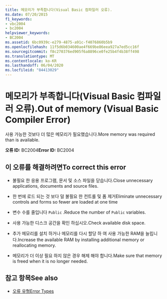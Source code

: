 ```yaml
---
title: 메모리가 부족합니다(Visual Basic 컴파일러 오류).
ms.date: 07/20/2015
f1_keywords:
- vbc2004
- bc2004
helpviewer_keywords:
- BC2004
ms.assetid: 6bc0939c-e279-4875-a91c-f4076860b5b9
ms.openlocfilehash: 11f5d6b034600ae4f669be86eea927a7ed5cc16f
ms.sourcegitcommit: f8c270376ed905f6a8896ce0fe25b4f4b38ff498
ms.translationtype: MT
ms.contentlocale: ko-KR
ms.lasthandoff: 06/04/2020
ms.locfileid: "84413029"
---
```

# <a name="out-of-memory-visual-basic-compiler-error"></a><span data-ttu-id="c986e-102">메모리가 부족합니다(Visual Basic 컴파일러 오류).</span><span class="sxs-lookup"><span data-stu-id="c986e-102">Out of memory (Visual Basic Compiler Error)</span></span>
<span data-ttu-id="c986e-103">사용 가능한 것보다 더 많은 메모리가 필요했습니다.</span><span class="sxs-lookup"><span data-stu-id="c986e-103">More memory was required than is available.</span></span>  
  
 <span data-ttu-id="c986e-104">**오류 ID:** BC2004</span><span class="sxs-lookup"><span data-stu-id="c986e-104">**Error ID:** BC2004</span></span>  
  
## <a name="to-correct-this-error"></a><span data-ttu-id="c986e-105">이 오류를 해결하려면</span><span class="sxs-lookup"><span data-stu-id="c986e-105">To correct this error</span></span>  
  
- <span data-ttu-id="c986e-106">불필요 한 응용 프로그램, 문서 및 소스 파일을 닫습니다.</span><span class="sxs-lookup"><span data-stu-id="c986e-106">Close unnecessary applications, documents and source files.</span></span>  
  
- <span data-ttu-id="c986e-107">한 번에 로드 되는 것 보다 덜 불필요 한 컨트롤 및 폼 제거</span><span class="sxs-lookup"><span data-stu-id="c986e-107">Eliminate unnecessary controls and forms so fewer are loaded at one time</span></span>  
  
- <span data-ttu-id="c986e-108">변수 수를 줄입니다 `Public` .</span><span class="sxs-lookup"><span data-stu-id="c986e-108">Reduce the number of `Public` variables.</span></span>  
  
- <span data-ttu-id="c986e-109">사용 가능한 디스크 공간을 확인 하십시오.</span><span class="sxs-lookup"><span data-stu-id="c986e-109">Check available disk space.</span></span>  
  
- <span data-ttu-id="c986e-110">추가 메모리를 설치 하거나 메모리를 다시 할당 하 여 사용 가능한 RAM을 늘립니다.</span><span class="sxs-lookup"><span data-stu-id="c986e-110">Increase the available RAM by installing additional memory or reallocating memory.</span></span>  
  
- <span data-ttu-id="c986e-111">메모리가 더 이상 필요 하지 않은 경우 해제 해야 합니다.</span><span class="sxs-lookup"><span data-stu-id="c986e-111">Make sure that memory is freed when it is no longer needed.</span></span>  
  
## <a name="see-also"></a><span data-ttu-id="c986e-112">참고 항목</span><span class="sxs-lookup"><span data-stu-id="c986e-112">See also</span></span>

- [<span data-ttu-id="c986e-113">오류 유형</span><span class="sxs-lookup"><span data-stu-id="c986e-113">Error Types</span></span>](../../programming-guide/language-features/error-types.md)
